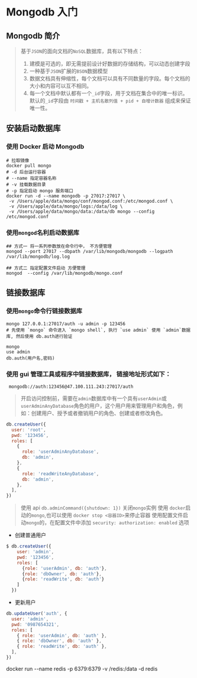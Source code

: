 # Mongodb 入门

## Mongodb 简介

> 基于`JSON`的面向文档的`NoSQL`数据库，具有以下特点：
>
> 1. 建模是可选的，即无需提前设计好数据的存储结构，可以动态创建字段
> 2. 一种基于`JSON`扩展的`BSON`数据模型
> 3. 数据文档具有伸缩性，每个文档可以具有不同数量的字段。每个文档的大小和内容可以互不相同。
> 4. 每一个文档中默认都有一个`_id`字段，用于文档在集合中的唯一标识。默认的`_id`字段由 `时间戳 + 主机名散列值 + pid + 自增计数器` 组成来保证唯一性。

## 安装启动数据库

### 使用 Docker 启动 Mongodb

```shell
# 拉取镜像
docker pull mongo
# -d 后台运行容器
# --name 指定容器名称
# -v 挂载数据目录
# -p 指定启动 mongo 服务端口
docker run -d --name mongodb -p 27017:27017 \
 -v /Users/apple/data/mongo/conf/mongod.conf:/etc/mongod.conf \
 -v /Users/apple/data/mongo/logs:/data/log \
 -v /Users/apple/data/mongo/data:/data/db mongo --config /etc/mongod.conf
```

### 使用`mongod`名利启动数据库

```shell
## 方式一 将一系列参数放在命令行中， 不方便管理
mongod --port 27017 --dbpath /var/lib/mongodb/mongodb --logpath /var/lib/mongodb/log.log

## 方式二 指定配置文件启动 方便管理
mongod  --config /var/lib/mongodb/mongo.conf
```

## 链接数据库

### 使用`mongo`命令行链接数据库

```shell
mongo 127.0.0.1:27017/auth -u admin -p 123456
# 先使用 `mongo` 命令进入 `mongo shell`, 执行 `use admin` 使用 `admin`数据库, 然后使用 db.auth进行验证

mongo
use admin
db.auth(用户名,密码)

```

### 使用 gui 管理工具或程序中链接数据库， 链接地址形式如下：

```shell
 mongodb://auth:123456@47.100.111.243:27017/auth
```

> 开启访问控制前，需要在`admin`数据库中有一个具有`userAdmin`或`userAdminAnyDatabase`角色的用户，这个用户用来管理用户和角色，例如：创建用户、授予或者撤销用户的角色、创建或者修改角色。

```js
db.createUser({
  user: 'root',
  pwd: '123456',
  roles: [
    {
      role: 'userAdminAnyDatabase',
      db: 'admin',
    },
    {
      role: 'readWriteAnyDatabase',
      db: 'admin',
    },
  ],
})
```

> 使用 api `db.adminCommand({shutdown: 1})` 关闭`mongo`实例
> 使用 `docker`启动的`mongo`,也可以使用 `docker stop <容器ID>`来停止容器
> 使用配置文件启动`mongo`的，在配置文件中添加
> `security: authorization: enabled` 选项

- 创建普通用户

```javascript
$ db.createUser({
    user: 'admin',
    pwd: '123456',
    roles: [
      {role: 'userAdmin', db: 'auth'},
      {role: 'dbOwner', db: 'auth'},
      {role: 'readWrite', db: 'auth'}
    ]
  })
```

- 更新用户

```js
db.updateUser('auth', {
  user: 'admin',
  pwd: '0987654321',
  roles: [
    { role: 'userAdmin', db: 'auth' },
    { role: 'dbOwner', db: 'auth' },
    { role: 'readWrite', db: 'auth' },
  ],
})
```

docker run --name redis -p 6379:6379 -v /redis:/data -d redis
